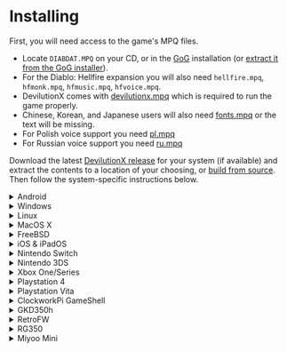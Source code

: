 # Installing

First, you will need access to the game's MPQ files.

- Locate `DIABDAT.MPQ` on your CD, or in the [GoG](https://www.gog.com/game/diablo) installation (or [extract it from the GoG installer](https://github.com/diasurgical/devilutionX/wiki/Extracting-MPQs-from-the-GoG-installer)).
- For the Diablo: Hellfire expansion you will also need `hellfire.mpq`, `hfmonk.mpq`, `hfmusic.mpq`, `hfvoice.mpq`.
- DevilutionX comes with [devilutionx.mpq](https://github.com/diasurgical/devilutionx-assets/releases/latest/download/devilutionx.mpq) which is required to run the game properly.
- Chinese, Korean, and Japanese users will also need [fonts.mpq](https://github.com/diasurgical/devilutionx-assets/releases/latest/download/fonts.mpq) or the text will be missing.
- For Polish voice support you need [pl.mpq](https://github.com/diasurgical/devilutionx-assets/releases/latest/download/pl.mpq)
- For Russian voice support you need [ru.mpq](https://github.com/diasurgical/devilutionx-assets/releases/latest/download/ru.mpq)

Download the latest [DevilutionX release](https://github.com/diasurgical/devilutionX/releases) for your system (if available) and extract the contents to a location of your choosing, or [build from source](building.md). Then follow the system-specific instructions below.

<details><summary>Android</summary>

First install the App via one of these 3 methods:

- [Google Play](https://play.google.com/store/apps/details?id=org.diasurgical.devilutionx)
- Copy the APK file to the device and tap on it in the device's file explorer and follow the instructions
- Install via `adb install` (if USB debugging is enabled on the device)

Then launch the App, this will let it create the folder where you need to place the MPQ files.

Connect the device to your computer via USB cable, and allow data access from your device:

![image](https://user-images.githubusercontent.com/204594/139543023-3c45bb22-35f7-41af-8b3d-c714a9542d23.png)

Open the device's internal storage, and navigate to `Android/data/org.diasurgical.devilutionx/files`, then copy the MPQ-files to this folder.

![image](https://user-images.githubusercontent.com/204594/139542962-4e776854-6ca4-4872-8ed6-6303fc4bf040.png)

When the transfer is done you can disconnect your device and press "Check again" in the App to start the game.

![image](https://user-images.githubusercontent.com/204594/139541657-d8c1197d-fbef-42b6-a34f-2b17f1ceab5f.png)

**Troubleshooting**: If you encounter some trouble getting the MPQ files onto your Android device, you can refer to
[our guide](https://github.com/diasurgical/devilutionX/wiki/Extracting-MPQs-from-the-GoG-installer#android) for extracting the MPQ files on the Android device itself.
Note that Inno Setup Extractor is only available for Android 8+ and the Import Data feature is only available for Android 7.1.1+.

</details>

<details><summary>Windows</summary>

**Note**: if you have the GoG version installed on your Windows machine, you do not need to copy the MPQ files as described in the instructions.
- Copy the MPQ files to the folder containing the DevilutionX exe, or to the data folder. The data folder path may differ, but will normally be `%AppData%\diasurgical\devilution`
- Run `devilutionx.exe`

</details>

<details><summary>Linux</summary>

- Copy the MPQ files to the folder containing the DevilutionX executable, or to the data folder. The data folder path may differ depending on distro, version, and security settings, but will normally be `~/.local/share/diasurgical/devilution/`, for flatpak installation the path is `~/.var/app/org.diasurgical.DevilutionX/data/diasurgical/devilution/`
- Install [SDL2](https://www.libsdl.org/download-2.0.php):
- Ubuntu/Debian/Rasbian `sudo apt install libsdl2-2.0-0 libsdl2-image-2.0-0`
- Fedora `sudo dnf install SDL2`
- Run `./devilutionx`

</details>

<details><summary>MacOS X</summary>

- Copy the MPQ files to the folder containing the DevilutionX application, or to the data folder. The data folder path may differ, but will normally be `~/Library/Application Support/diasurgical/devilution`
- Double-click `devilutionx`

</details>

<details><summary>FreeBSD</summary>

- Copy the MPQ files to the folder containing the DevilutionX application, or to the data folder `~/.local/share/diasurgical/devilution/`
- To install the port: `cd /usr/ports/games/devilutionX/ && make install clean`
- To add the package, run one of these commands:
  `pkg install games/devilutionX` || `pkg install devilutionX`
- Run `devilutionx`

</details>

<details><summary>iOS & iPadOS</summary>

Certain sideloading applications exist which can let you install IPA packages to your device such as AltStore (https://altstore.io/) and Sideloadly (https://sideloadly.io/). Using such a sideloading application, install the .ipa file to your iDevice.

Once the App is installed, launch it once. It will say that it cannot find the data file (.MPQ). This is ok. Close the game. Do not skip this step as it will create your Documents folder that you will need to access in later steps.

There are 3 way to get install the MPQs. Make sure to have installed the app and have launched it once before attempting to copy over the MPQ files.

~~Method 1~~ (***May no longer work***): ~~Using the files.app~~

~~- Using the files.app, navigate to "On My iPhone / On My iPad"~~

![ios_mpq_files01](https://user-images.githubusercontent.com/1339414/145088910-5664aed6-3a53-43f4-8088-834796792f68.png)

~~- Copy the MPQs to the devilutionx directory. Your directory should look like on the picture below~~

![ios_mpq_files02](https://user-images.githubusercontent.com/1339414/145089068-2c87887b-58c3-4759-9270-9d8934fe90bb.png)

~~- Go back to your home screen and launch the game~~

Method 2: Using Finder (MacOS)

On more recent versions of MacOS, iTunes is no more. Instead you can use Finder to directly copy data to and from your iDevices

- Connect your iDevice to your computer and click on the "Files" tab.

  ![ios_mpq_finder01](https://user-images.githubusercontent.com/1339414/145089218-f5424196-f345-45da-aca6-9c2b2e06cdf0.png)

- Drag and drop the MPQ files on the devilutionx directory

Method 3: Using iTunes (Windows and older MacOS)

- Connect you iDevice to your computer and launch iTunes

- Click on your device and in the files tab drag and drop the MPQ files to the devilutionx directory

</details>

<details><summary>Nintendo Switch</summary>

- Copy `devilutionx.nro` in into `/switch/devilutionx`
- Copy the MPQ files to `/switch/devilutionx`.
- Launch `devilutionx.nro` by holding R the installed game. Do not use the album to launch, if you use the album, the homebrew will only have a small amount of memory available, and the touch keyboard won't work. This is true for all homebrew, not just DevilutionX.

</details>

<details><summary>Nintendo 3DS</summary>

Download `devilutionx.cia` from the [latest release](https://github.com/diasurgical/devilutionX/releases/latest) and place it on your SD card.
This file will be used later to install the game on the 3DS console.

Copy the MPQ files to the `devilutionx` subfolder under the `3ds` folder on your SD card (`/3ds/devilutionx`). The game will read these files from this location.
You do not need a copy of `devilutionx.mpq` on your SD card to run the game on 3DS.
To avoid errors when you run the game, if you have an old version of `devilutionx.mpq` in the folder, you should remove it now. Note, all file and folder names should be lowercase, as shown in the example screenshot below.

![image](https://user-images.githubusercontent.com/9203145/141046152-61be39dc-d14e-4b10-accf-1755a93972f7.png)

Put the SD card back into the 3DS console and then power it on.
Use a title manager such as [FBI](https://github.com/Steveice10/FBI) to install `devilutionx.cia`.
You will no longer need `devilutionx.cia` after this step, and so it can be removed after the installation.

![image](https://user-images.githubusercontent.com/9203145/141047377-789e5f1c-d049-4a25-82bb-8b3572d791cf.png)

FBI provides the `Remote Install` option to download and install a cia in one step by scanning a QR code using the Nintendo 3DS camera.
This is most useful when upgrading from a previous version so that you can perform the installation without removing the SD card from the console.
If you'd like to use this option, scan the QR code below.

![image](https://user-images.githubusercontent.com/9203145/144300019-e315c05f-515c-484d-975b-ce99da641585.png)

[Nintendo 3DS manual](/docs/manual/platforms/3ds.md)

</details>

<details><summary>Xbox One/Series</summary>

- Go to https://gamr13.github.io/ and follow the instructions in the Discord server
- Install DevilutionX and FTP-server from the given URLs
- Open DevilutionX
- Open and start the FTP-server
- Press `View` on DevilutionX and select `Manage game and add-ons`
- Go to `File info` and note `FullName`
- Copy the MPQ files to `/LOCALFOLDER/*FullName*/LocalState/diasurgical/devilution` using a FTP-client on your PC

![image](https://user-images.githubusercontent.com/204594/187104388-fc5648da-5629-4335-ae8b-403600721e2a.png)

</details>

<details><summary>Playstation 4</summary>

- Install devilutionx-ps4.pkg
- Copy the MPQ files (e.g., using ftp) to `/user/data/diasurgical/devilution/`

</details>

<details><summary>Playstation Vita</summary>

- Install devilutionx.vpk
- Copy the MPQ files to `ux0:/data/diasurgical/devilution/`.

</details>

<details><summary>ClockworkPi GameShell</summary>

- Copy the `__init__.py` to a newly created folder under /home/cpi/apps/Menu and run it from the menu. The folder then symbolizes the devilutionX icon.
- From this menu, you can press 'X' to clone the git repository for devilutionX and compile the code. Dependencies are installed automatically (cmake and SDL development packages).
- Once installed, 'X' pulls the updated code and does the compiling. Note that any changes made locally to the source are reverted before pulling.
- When the compile is finished, Copy the MPQ files to `/home/cpi/.local/share/diasurgical/devilution/`
- You can now play the game from the same icon.

</details>

<details><summary>GKD350h</summary>

- Copy [devilutionx-gkd350h.opk](https://github.com/diasurgical/devilutionX/releases/download/1.0.1/devilutionx-gkd350h.opk) to `/media/data/apps` or `/media/sdcard/apps/`.
- Copy the MPQ files to `/usr/local/home/.local/share/diasurgical/devilution/`

</details>

<details><summary>RetroFW</summary>

**Requires RetroFW 2.0+.**

- Copy [devilutionx-retrofw.opk](https://github.com/diasurgical/devilutionX/releases/latest/download/devilutionx-retrofw.opk) to the apps directory.
- Copy the MPQ files to `~/.local/share/diasurgical/devilution`

`~` is your home directory, `/home/retrofw` by default.

</details>

<details><summary>RG350</summary>

**Requires firmware v1.5+**

- Copy [devilutionx-rg350.opk](https://github.com/diasurgical/devilutionX/releases/latest/download/devilutionx-rg350.opk) to `/media/sdcard/APPS/`.
- Copy the MPQ files to `/media/home/.local/share/diasurgical/devilution/`
- **NOTE:** You can copy the MPQ files to sdcard instead and create a symlink at the expected location. To do this, SSH into your RG350 and run:

 ~~~bash
 ln -sf /media/sdcard/<path_to_MPQ> /media/home/.local/share/diasurgical/devilution/<MPQ>
 ~~~

</details>

<details><summary>Miyoo Mini</summary>

**Requires OnionOS to be installed**

- Activate the ports collection by using the onion installer on the device
- Copy the contents of the released .zip-file onto the root of your SD card
- Copy the MPQ files to `/Emu/PORTS/Binaries/Diablo.port/FILES_HERE/`
</details>
